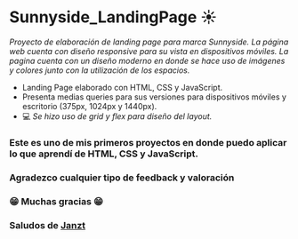  # Sunnyside_LandingPage ☀️
 
_Proyecto de elaboración de landing page para marca Sunnyside. La página web cuenta con diseño responsive para su vista en dispositivos móviles. La pagina cuenta con un diseño moderno en donde se hace uso de imágenes y colores junto con la utilización de los espacios._ 

* Landing Page elaborado con HTML, CSS y JavaScript.<br>
* Presenta medias queries para sus versiones para dispositivos móviles y escritorio (375px, 1024px y 1440px).<br>
 * 💻 _Se hizo uso de grid y flex para diseño del layout._ 

### Este es uno de mis primeros proyectos en donde puedo aplicar lo que aprendí de HTML, CSS y JavaScript.
### Agradezco cualquier tipo de feedback y valoración

### 😁 Muchas gracias 😁
### Saludos de [Janzt](https://github.com/Janzt)
